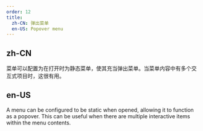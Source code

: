 ```yaml
---
order: 12
title:
  zh-CN: 弹出菜单
  en-US: Popover menu
---
```


## zh-CN

菜单可以配置为在打开时为静态菜单，使其充当弹出菜单。当菜单内容中有多个交互式项目时，这很有用。

## en-US

A menu can be configured to be static when opened, allowing it to function as a popover. This can be useful when there
are multiple interactive items within the menu contents.
